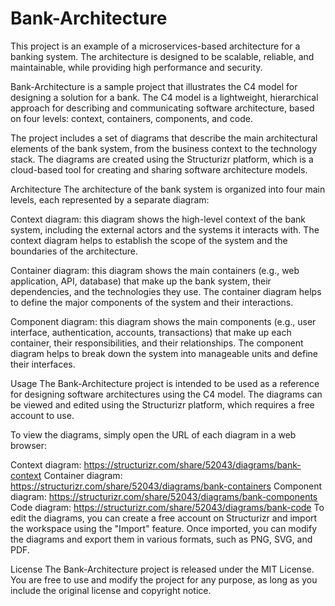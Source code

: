 # Bank-Architecture
This project is an example of a microservices-based architecture for a banking system. The architecture is designed to be scalable, reliable, and maintainable, while providing high performance and security.

Bank-Architecture is a sample project that illustrates the C4 model for designing a solution for a bank. The C4 model is a lightweight, hierarchical approach for describing and communicating software architecture, based on four levels: context, containers, components, and code.

The project includes a set of diagrams that describe the main architectural elements of the bank system, from the business context to the technology stack. The diagrams are created using the Structurizr platform, which is a cloud-based tool for creating and sharing software architecture models.

Architecture
The architecture of the bank system is organized into four main levels, each represented by a separate diagram:

Context diagram: this diagram shows the high-level context of the bank system, including the external actors and the systems it interacts with. The context diagram helps to establish the scope of the system and the boundaries of the architecture.

Container diagram: this diagram shows the main containers (e.g., web application, API, database) that make up the bank system, their dependencies, and the technologies they use. The container diagram helps to define the major components of the system and their interactions.

Component diagram: this diagram shows the main components (e.g., user interface, authentication, accounts, transactions) that make up each container, their responsibilities, and their relationships. The component diagram helps to break down the system into manageable units and define their interfaces.

Usage
The Bank-Architecture project is intended to be used as a reference for designing software architectures using the C4 model. The diagrams can be viewed and edited using the Structurizr platform, which requires a free account to use.

To view the diagrams, simply open the URL of each diagram in a web browser:

Context diagram: https://structurizr.com/share/52043/diagrams/bank-context
Container diagram: https://structurizr.com/share/52043/diagrams/bank-containers
Component diagram: https://structurizr.com/share/52043/diagrams/bank-components
Code diagram: https://structurizr.com/share/52043/diagrams/bank-code
To edit the diagrams, you can create a free account on Structurizr and import the workspace using the "Import" feature. Once imported, you can modify the diagrams and export them in various formats, such as PNG, SVG, and PDF.

License
The Bank-Architecture project is released under the MIT License. You are free to use and modify the project for any purpose, as long as you include the original license and copyright notice.
